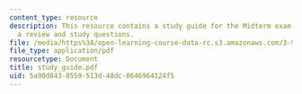```yaml
---
content_type: resource
description: This resource contains a study guide for the Midterm exam, including
  a review and study questions.
file: /media/https%3A/open-learning-course-data-rc.s3.amazonaws.com/3-987-human-origins-and-evolution-spring-2006/5a90d8438559513d48dc0646964124f5_study_guide.pdf
file_type: application/pdf
resourcetype: Document
title: study_guide.pdf
uid: 5a90d843-8559-513d-48dc-0646964124f5
---
```

